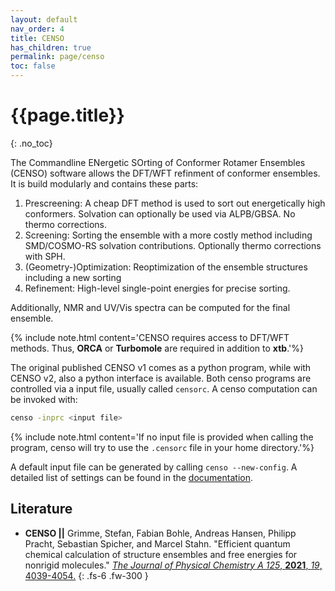 ```yaml
---
layout: default
nav_order: 4
title: CENSO
has_children: true
permalink: page/censo
toc: false
---
```

# {{page.title}}
{: .no_toc}

The Commandline ENergetic SOrting of Conformer Rotamer Ensembles (CENSO) software allows the DFT/WFT refinment of conformer ensembles.
It is build modularly and contains these parts:

1. Prescreening: A cheap DFT method is used to sort out energetically high conformers. Solvation can optionally be used via ALPB/GBSA. No thermo corrections.
2. Screening: Sorting the ensemble with a more costly method including SMD/COSMO-RS solvation contributions. Optionally thermo corrections with SPH.
3. (Geometry-)Optimization: Reoptimization of the ensemble structures including a new sorting
4. Refinement: High-level single-point energies for precise sorting.

Additionally, NMR and UV/Vis spectra can be computed for the final ensemble.

{% include note.html content='CENSO requires access to DFT/WFT methods. Thus, **ORCA** or **Turbomole** are required in addition to **xtb**.'%}

The original published CENSO v1 comes as a python program, while with CENSO v2, also a python interface is available.
Both censo programs are controlled via a input file, usually called `censorc`. A censo computation can be invoked with:

```bash
censo -inprc <input file>
```

{% include note.html content='If no input file is provided when calling the program, censo will try to use the `.censorc` file in your home directory.'%}

A default input file can be generated by calling `censo --new-config`. A detailed list of settings can be found in the [documentation](https://xtb-docs.readthedocs.io/en/latest/CENSO_docs/censorc.html).

## Literature
- **CENSO ||** Grimme, Stefan, Fabian Bohle, Andreas Hansen, Philipp Pracht, Sebastian Spicher, and Marcel Stahn. "Efficient quantum chemical calculation of structure ensembles and free energies for nonrigid molecules." 
[*The Journal of Physical Chemistry A 125*, **2021**, *19*, 4039-4054.](https://doi.org/10.1021/acs.jpca.1c00971)
{: .fs-6 .fw-300 }

